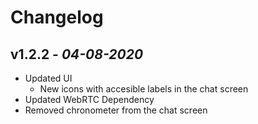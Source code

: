 # Changelog

## **v1.2.2** - *04-08-2020*
- Updated UI
  - New icons with accesible labels in the chat screen
- Updated WebRTC Dependency
- Removed chronometer from the chat screen
